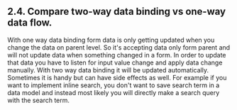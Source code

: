 ## 2.4. Compare two-way data binding vs one-way data flow.

With one way data binding form data is only getting updated when you change the data on parent level. So it's accepting data only form parent and will not update data when something changed in a form. In order to update that data you have to listen for input value change and apply data change manually.
With two way data binding it will be updated automatically.
Sometimes it is handy but can have side effects as well.
For example if you want to implement inline search, you don't want to save search term in a data model and instead most likely you will directly make a search query with the search term.